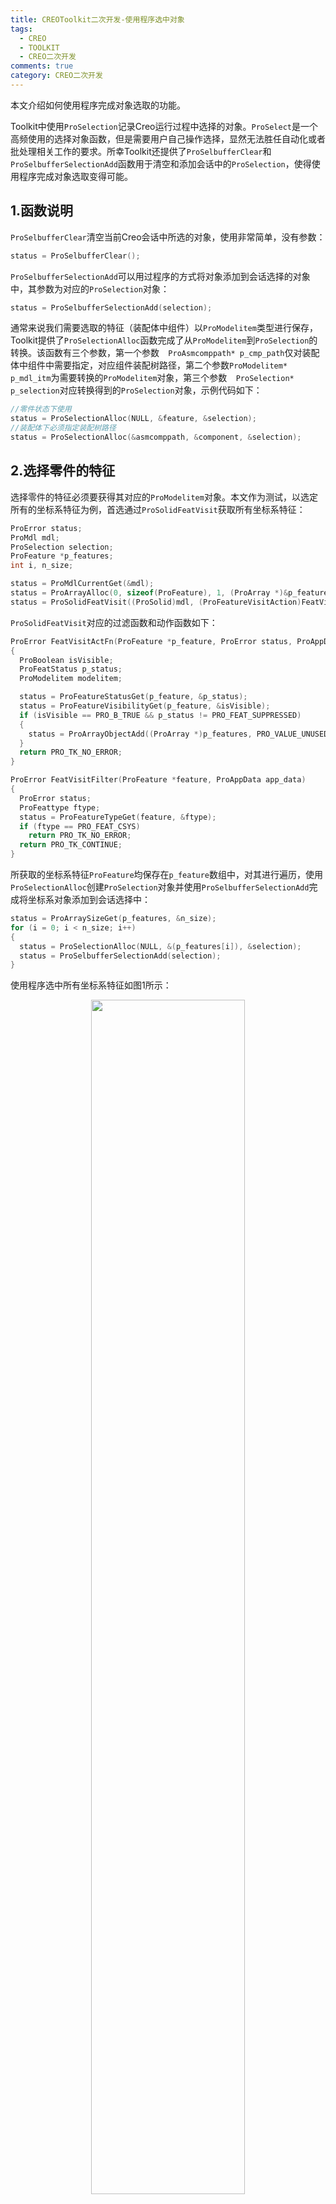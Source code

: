 ```yaml
---
title: CREOToolkit二次开发-使用程序选中对象
tags:
  - CREO
  - TOOLKIT
  - CREO二次开发
comments: true
category: CREO二次开发
---
```


本文介绍如何使用程序完成对象选取的功能。

Toolkit中使用`ProSelection`记录Creo运行过程中选择的对象。`ProSelect`是一个高频使用的选择对象函数，但是需要用户自己操作选择，显然无法胜任自动化或者批处理相关工作的要求。所幸Toolkit还提供了`ProSelbufferClear`和`ProSelbufferSelectionAdd`函数用于清空和添加会话中的`ProSelection`，使得使用程序完成对象选取变得可能。

## 1.函数说明

`ProSelbufferClear`清空当前Creo会话中所选的对象，使用非常简单，没有参数：

```c
status = ProSelbufferClear();
```

`ProSelbufferSelectionAdd`可以用过程序的方式将对象添加到会话选择的对象中，其参数为对应的`ProSelection`对象：

```c
status = ProSelbufferSelectionAdd(selection);
```

通常来说我们需要选取的特征（装配体中组件）以`ProModelitem`类型进行保存，Toolkit提供了`ProSelectionAlloc`函数完成了从`ProModelitem`到`ProSelection`的转换。该函数有三个参数，第一个参数`	ProAsmcomppath* p_cmp_path`仅对装配体中组件中需要指定，对应组件装配树路径，第二个参数`ProModelitem* p_mdl_itm`为需要转换的`ProModelitem`对象，第三个参数`	ProSelection* p_selection`对应转换得到的`ProSelection`对象，示例代码如下：

```c
//零件状态下使用
status = ProSelectionAlloc(NULL, &feature, &selection);
//装配体下必须指定装配树路径
status = ProSelectionAlloc(&asmcomppath, &component, &selection);
```

## 2.选择零件的特征

选择零件的特征必须要获得其对应的`ProModelitem`对象。本文作为测试，以选定所有的坐标系特征为例，首选通过`ProSolidFeatVisit`获取所有坐标系特征：

```c
ProError status;
ProMdl mdl;
ProSelection selection;
ProFeature *p_features;
int i, n_size;

status = ProMdlCurrentGet(&mdl);
status = ProArrayAlloc(0, sizeof(ProFeature), 1, (ProArray *)&p_features);
status = ProSolidFeatVisit((ProSolid)mdl, (ProFeatureVisitAction)FeatVisitActFn, FeatVisitFilter, (ProAppData)&p_features);
```

`ProSolidFeatVisit`对应的过滤函数和动作函数如下：
```c
ProError FeatVisitActFn(ProFeature *p_feature, ProError status, ProAppData p_features)
{
  ProBoolean isVisible;
  ProFeatStatus p_status;
  ProModelitem modelitem;

  status = ProFeatureStatusGet(p_feature, &p_status);
  status = ProFeatureVisibilityGet(p_feature, &isVisible);
  if (isVisible == PRO_B_TRUE && p_status != PRO_FEAT_SUPPRESSED)
  {
    status = ProArrayObjectAdd((ProArray *)p_features, PRO_VALUE_UNUSED, 1, p_feature);
  }
  return PRO_TK_NO_ERROR;
}

ProError FeatVisitFilter(ProFeature *feature, ProAppData app_data)
{
  ProError status;
  ProFeattype ftype;
  status = ProFeatureTypeGet(feature, &ftype);
  if (ftype == PRO_FEAT_CSYS)
    return PRO_TK_NO_ERROR;
  return PRO_TK_CONTINUE;
}
```

所获取的坐标系特征`ProFeature`均保存在`p_feature`数组中，对其进行遍历，使用`ProSelectionAlloc`创建`ProSelection`对象并使用`ProSelbufferSelectionAdd`完成将坐标系对象添加到会话选择中：

```c
status = ProArraySizeGet(p_features, &n_size);
for (i = 0; i < n_size; i++)
{
  status = ProSelectionAlloc(NULL, &(p_features[i]), &selection);
  status = ProSelbufferSelectionAdd(selection);
}
```

使用程序选中所有坐标系特征如图1所示：

<div align="center">
  <img src="/img/proe/ToolkitSelbufferprt.gif" style="width:70%" align="center"/>
  <p>图1 使用程序选中所有坐标系特征</p>
</div>

## 3.选择装配体的组件

选择装配体的组件`ProAsmcomp`相对选择零件的特征`ProFeature`复杂，体现在构造`ProSelection`时`ProSelectionAlloc`需要指定其装配树路径`ProAsmcomppath`。`ProAsmcomppath`在官方文档描述如下：

> The object ProAsmcomppath is one of the main ingredients in the ProSelection object, as described in The Selection Object.

所以比较遗憾，直接从组件`ProAsmcomp`获取其`ProAsmcomppath`只能使用`ProSelect`或者访问Selbuffe中的`ProSelection`，而这之前都是需要人工手动操作完成，与使用程序选中对象的操作明显相违背。

幸好Toolkit提供了`ProSolidDispCompVisit`用于遍历装备体已显示组件并可获取其`ProAsmcomppath`，因此配合`ProSolidFeatVisit`遍历装备体组件获取其`ProAsmcomp`,通过查找定位两者信息，即可完成`ProSelectionAlloc`参数的获取。

首先给出`ProSolidFeatVisit`遍历记录装配树所有已显示节点`ProAsmcomp`的代码，其对应的过滤函数和动作函数如下：

```c
ProError AsmCompVisitFilter(ProFeature *feature, ProAppData app_data)
{
  ProError status;
  ProFeattype ftype;
  status = ProFeatureTypeGet(feature, &ftype);
  if (ftype == PRO_FEAT_COMPONENT)
    return PRO_TK_NO_ERROR;
  return PRO_TK_CONTINUE;
}

ProError AsmCompVisitActFn(ProFeature *p_comp, ProError status, void *p_comps)
{
  ProBoolean isVisible;
  ProFeatStatus p_status;
  ProMdl mdl;
  ProModelitem modelitem;

  status = ProFeatureStatusGet(p_comp, &p_status);
  status = ProFeatureVisibilityGet(p_comp, &isVisible);
  if (isVisible == PRO_B_TRUE && p_status != PRO_FEAT_SUPPRESSED)
  {
    status = ProArrayObjectAdd((ProArray *)p_comps, PRO_VALUE_UNUSED, 1, p_comp);
    status = ProAsmcompMdlGet((ProAsmcomp *)(p_comp), (ProMdl *)&mdl);
    status = ProMdlToModelitem(mdl, &modelitem);
    if (modelitem.type == PRO_ASSEMBLY)
    {
      status = ProSolidFeatVisit((ProSolid)mdl, (ProFeatureVisitAction)AsmCompVisitActFn, AsmCompVisitFilter, p_comps);
    }
  }
  return PRO_TK_NO_ERROR;
}
```

所获取的组件特征`ProAsmcomp`均保存在`p_comps`数组中：

```c
status = ProArrayAlloc(0, sizeof(ProModelitem), 1, (ProArray *)&p_comps);
status = ProSolidFeatVisit((ProSolid)mdl, (ProFeatureVisitAction)AsmCompVisitActFn, AsmCompVisitFilter, (ProAppData)&p_comps);
status = ProArraySizeGet(p_comps, &n_compsize);
```

`ProSolidDispCompVisit`遍历记录装配树所有已显示节点`ProAsmcomppath`过滤函数这里默认访问所有节点，过滤函数可以设为NULL或者默认返回所有节点：

```c
ProError AsmCompPathVisitFilter(ProAsmcomppath *p_path, ProSolid solid, ProAppData app_data)
{
  // 这里遍历，所以没有filter
  return PRO_TK_NO_ERROR;
}
```

`ProSolidDispCompVisit`访问函数比`ProSolidFeatVisit`稍显复杂，多了的第三个参数`ProBoolean down`官方解释如下：

> Use PRO_B_TRUE when going down to this component and PRO_B_FALSE when going up from this component.

实际测试下，在遍历对应的子装配节点，会同时访问按照装配树访问其父节点和子节点，当该参数为`PRO_B_TRUE`时访问子节点，`PRO_B_FALSE`则访问其父节点，两个操作依次进行，如果全部记录会造成数据混乱。另外访问函数是直接遍历所有节点，不需要像`ProSolidFeatVisit`那样使用递归的方式访问子装配体的节点。故我们在此进行过滤，只访问向下的子节点，访问函数代码如下：

```c
ProError AsmCompPathVisitActFn(ProAsmcomppath *path, ProSolid solid, ProBoolean down, ProAppData p_comppaths)
{
  ProError status;
  // ProSolidDispCompVisit同时往up和down两个方向检索，所以只看down方向,up方向跳过
  if (down == PRO_B_TRUE)
  {
    status = ProArrayObjectAdd((ProArray *)p_comppaths, PRO_VALUE_UNUSED, 1, path);
  }
  return PRO_TK_NO_ERROR;
}
```

所获取的组件特征`ProAsmcomppath`均保存在`p_comppaths`数组中：

```c
status = ProArrayAlloc(0, sizeof(ProAsmcomppath), 1, (ProArray *)&p_comppaths);
status = ProSolidDispCompVisit((ProSolid)mdl, AsmCompPathVisitActFn, AsmCompPathVisitFilter, (ProAppData)&p_comppaths);
status = ProArraySizeGet(p_comppaths, &n_pathsize);
```

对比发现，两个数组长度不同，`p_comppaths`长度比`p_comps`长度多1，原因在于`p_comppaths`还记录了最上层装配体根节点。实际代码编写中发现，`ProSelectionAlloc`第一个参数是`p_comps`父节点的`ProAsmcomppath`而非其本身,所以`p_comppaths`数组第一个记录的根节点很重要不能删除。另外`ProSelectionAlloc`前两个参数如果不对应会返回`PRO_TK_BAD_INPUTS`，如果此时执行`ProSelbufferSelectionAdd`会导致Creo异常退出。在实际操作时，可以定义一个记录装配体树形结构数据结构同时保存节点位置和其对应的`p_comppaths`比`p_comps`以便完成选取对应的组件功能。本文仅做测试，没有记录`p_comppaths`和`p_comps`的对应关系，故使用双循环遍历后判断添加，效率很低，仅做演示，作为全选的功能够用了：

```c
for (j = 0; j < n_pathsize; j++)
{
  for (i = 0; i < n_compsize; i++)
  {
    status = ProSelectionAlloc(&(p_comppaths[j]), &(p_comps[i]), &selection);
    if (status == PRO_TK_NO_ERROR)
      status = ProSelbufferSelectionAdd(selection);
  }
}
```

使用程序选中所有组件如图2所示：

<div align="center">
  <img src="/img/proe/ToolkitSelbufferasm.gif" style="width:70%" align="center"/>
  <p>图2 使用程序选中所有组件</p>
</div>

完整代码可在<a href="https://github.com/slacker-HD/creo_toolkit" target="_blank">Github.com</a>下载。代码在VS2010,Creo 2.0 M060 X64下编译通过。
